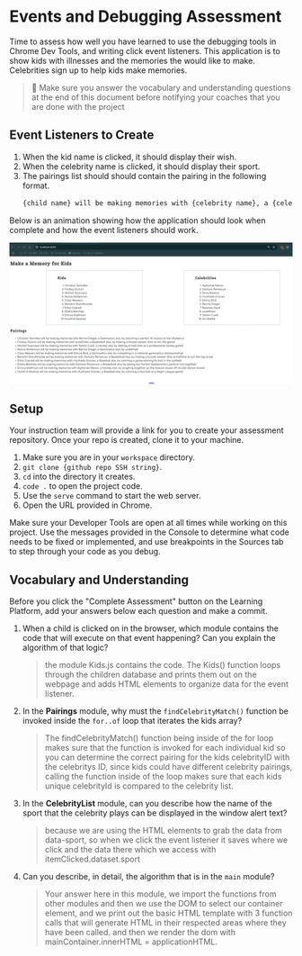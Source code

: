 # Events and Debugging Assessment

Time to assess how well you have learned to use the debugging tools in Chrome Dev Tools, and writing click event listeners. This application is to show kids with illnesses and the memories the would like to make. Celebrities sign up to help kids make memories.

> 🧨 Make sure you answer the vocabulary and understanding questions at the end of this document before notifying your coaches that you are done with the project

## Event Listeners to Create

1. When the kid name is clicked, it should display their wish.
1. When the celebrity name is clicked, it should display their sport.
1. The pairings list should should contain the pairing in the following format.
    ```html
    {child name} will be making memories with {celebrity name}, a {celebrity sport} star, by {child wish}
    ```

Below is an animation showing how the application should look when complete and how the event listeners should work.

<img src="./images/debugging-events-assessment.gif" width="700px">

## Setup

Your instruction team will provide a link for you to create your assessment repository. Once your repo is created, clone it to your machine.

1. Make sure you are in your `workspace` directory.
1. `git clone {github repo SSH string}`.
1. `cd` into the directory it creates.
1. `code .` to open the project code.
1. Use the `serve` command to start the web server.
1. Open the URL provided in Chrome.

Make sure your Developer Tools are open at all times while working on this project. Use the messages provided in the Console to determine what code needs to be fixed or implemented, and use breakpoints in the Sources tab to step through your code as you debug.

## Vocabulary and Understanding

Before you click the "Complete Assessment" button on the Learning Platform, add your answers below each question and make a commit.

1. When a child is clicked on in the browser, which module contains the code that will execute on that event happening? Can you explain the algorithm of that logic?
   > the module Kids.js contains the code.  The Kids() function loops through the children database and prints them out on the webpage and adds HTML elements to organize data for the event listener.  

2. In the **Pairings** module, why must the `findCelebrityMatch()` function be invoked inside the `for..of` loop that iterates the kids array?
   > The findCelebrityMatch() function being inside of the for loop makes sure that the function is invoked for each individual kid so you can determine the correct pairing for the kids celebrityID with the celebritys ID, since kids could have different celebrity pairings, calling the function inside of the loop makes sure that each kids unique celebrityId is compared to the celebrity list.
3. In the **CelebrityList** module, can you describe how the name of the sport that the celebrity plays can be displayed in the window alert text?
   > because we are using the HTML elements to grab the data from data-sport, so when we click the event listener it saves where we click and the data there which we access with itemClicked.dataset.sport
  
4. Can you describe, in detail, the algorithm that is in the `main` module?
   > Your answer here
in this module, we import the functions from other modules and then we use the DOM to select our container element, and we print out the basic HTML template with 3 function calls that will generate HTML in their respected areas where they have been called. and then we render the dom with mainContainer.innerHTML = applicationHTML.